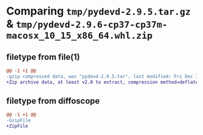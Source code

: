 # Comparing `tmp/pydevd-2.9.5.tar.gz` & `tmp/pydevd-2.9.6-cp37-cp37m-macosx_10_15_x86_64.whl.zip`

## filetype from file(1)

```diff
@@ -1 +1 @@
-gzip compressed data, was "pydevd-2.9.5.tar", last modified: Fri Dec 30 20:21:47 2022, max compression
+Zip archive data, at least v2.0 to extract, compression method=deflate
```

## filetype from diffoscope

```diff
@@ -1 +1 @@
-GzipFile
+ZipFile
```

